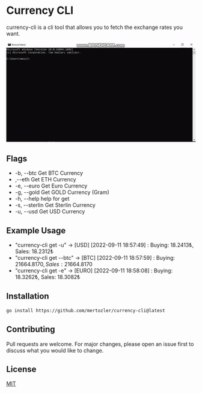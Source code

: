 # Currency CLI

currency-cli is a cli tool that allows you to fetch the exchange rates you want.

![CurrencyCLI](https://github.com/mertozler/currency-cli/blob/main/example.gif?raw=true)

## Flags

 - -b, --btc       Get BTC Currency
 -    ,--eth       Get ETH Currency
 - -e, --euro      Get Euro Currency
 - -g, --gold      Get GOLD Currency (Gram)
 - -h, --help      help for get
 - -s, --sterlin   Get Sterlin Currency
 - -u, --usd       Get USD Currency

## Example Usage

 - "currency-cli get -u" -> [USD] [2022-09-11 18:57:49] : Buying: 18.2413₺, Sales: 18.2312₺
 - "currency-cli get --btc" -> [BTC] [2022-09-11 18:57:59] : Buying: 21664.8170$, Sales: 21664.8170$
 - "currency-cli get -e" -> [EURO] [2022-09-11 18:58:08] : Buying: 18.3262₺, Sales: 18.3082₺

## Installation
```bash
go install https://github.com/mertozler/currency-cli@latest
```

## Contributing
Pull requests are welcome. For major changes, please open an issue first to discuss what you would like to change.


## License
[MIT](https://choosealicense.com/licenses/mit/)
